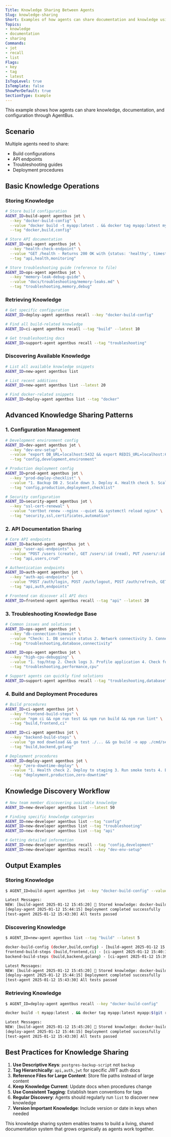 ```yaml
---
Title: Knowledge Sharing Between Agents
Slug: knowledge-sharing
Short: Examples of how agents can share documentation and knowledge using jot/recall
Topics:
- knowledge
- documentation
- sharing
Commands:
- jot
- recall
- list
Flags:
- key
- tag
- latest
IsTopLevel: true
IsTemplate: false
ShowPerDefault: true
SectionType: Example
---
```


This example shows how agents can share knowledge, documentation, and configuration through AgentBus.

## Scenario

Multiple agents need to share:
- Build configurations
- API endpoints
- Troubleshooting guides
- Deployment procedures

## Basic Knowledge Operations

### Storing Knowledge

```bash
# Store build configuration
AGENT_ID=build-agent agentbus jot \
  --key "docker-build-config" \
  --value "docker build -t myapp:latest . && docker tag myapp:latest myapp:$(git rev-parse --short HEAD)" \
  --tag "docker,build,config"

# Store API documentation
AGENT_ID=api-agent agentbus jot \
  --key "health-check-endpoint" \
  --value "GET /health - Returns 200 OK with {status: 'healthy', timestamp: ISO8601}" \
  --tag "api,health,monitoring"

# Store troubleshooting guide (reference to file)
AGENT_ID=ops-agent agentbus jot \
  --key "memory-leak-debug-guide" \
  --value "docs/troubleshooting/memory-leaks.md" \
  --tag "troubleshooting,memory,debug"
```

### Retrieving Knowledge

```bash
# Get specific configuration
AGENT_ID=deploy-agent agentbus recall --key "docker-build-config"

# Find all build-related knowledge
AGENT_ID=ci-agent agentbus recall --tag "build" --latest 10

# Get troubleshooting docs
AGENT_ID=support-agent agentbus recall --tag "troubleshooting"
```

### Discovering Available Knowledge

```bash
# List all available knowledge snippets
AGENT_ID=new-agent agentbus list

# List recent additions
AGENT_ID=new-agent agentbus list --latest 20

# Find docker-related snippets
AGENT_ID=deploy-agent agentbus list --tag "docker"
```

## Advanced Knowledge Sharing Patterns

### 1. Configuration Management

```bash
# Development environment config
AGENT_ID=dev-agent agentbus jot \
  --key "dev-env-setup" \
  --value "export DB_URL=localhost:5432 && export REDIS_URL=localhost:6379" \
  --tag "config,development,environment"

# Production deployment config
AGENT_ID=prod-agent agentbus jot \
  --key "prod-deploy-checklist" \
  --value "1. Backup DB 2. Scale down 3. Deploy 4. Health check 5. Scale up" \
  --tag "config,production,deployment,checklist"

# Security configuration
AGENT_ID=security-agent agentbus jot \
  --key "ssl-cert-renewal" \
  --value "certbot renew --nginx --quiet && systemctl reload nginx" \
  --tag "security,ssl,certificates,automation"
```

### 2. API Documentation Sharing

```bash
# Core API endpoints
AGENT_ID=backend-agent agentbus jot \
  --key "user-api-endpoints" \
  --value "POST /users (create), GET /users/:id (read), PUT /users/:id (update), DELETE /users/:id (delete)" \
  --tag "api,users,crud"

# Authentication endpoints  
AGENT_ID=auth-agent agentbus jot \
  --key "auth-api-endpoints" \
  --value "POST /auth/login, POST /auth/logout, POST /auth/refresh, GET /auth/profile" \
  --tag "api,auth,endpoints"

# Frontend can discover all API docs
AGENT_ID=frontend-agent agentbus recall --tag "api" --latest 20
```

### 3. Troubleshooting Knowledge Base

```bash
# Common issues and solutions
AGENT_ID=ops-agent agentbus jot \
  --key "db-connection-timeout" \
  --value "Check: 1. DB service status 2. Network connectivity 3. Connection pool size 4. Firewall rules" \
  --tag "troubleshooting,database,connectivity"

AGENT_ID=ops-agent agentbus jot \
  --key "high-cpu-debugging" \
  --value "1. top/htop 2. Check logs 3. Profile application 4. Check for infinite loops 5. Review recent deployments" \
  --tag "troubleshooting,performance,cpu"

# Support agents can quickly find solutions
AGENT_ID=support-agent agentbus recall --tag "troubleshooting,database"
```

### 4. Build and Deployment Procedures

```bash
# Build procedures
AGENT_ID=ci-agent agentbus jot \
  --key "frontend-build-steps" \
  --value "npm ci && npm run test && npm run build && npm run lint" \
  --tag "build,frontend,ci"

AGENT_ID=ci-agent agentbus jot \
  --key "backend-build-steps" \
  --value "go mod download && go test ./... && go build -o app ./cmd/server" \
  --tag "build,backend,golang"

# Deployment procedures
AGENT_ID=deploy-agent agentbus jot \
  --key "zero-downtime-deploy" \
  --value "1. Health check 2. Deploy to staging 3. Run smoke tests 4. Blue-green switch 5. Cleanup old version" \
  --tag "deployment,production,zero-downtime"
```

## Knowledge Discovery Workflow

```bash
# New team member discovering available knowledge
AGENT_ID=new-developer agentbus list --latest 50

# Finding specific knowledge categories
AGENT_ID=new-developer agentbus list --tag "config"
AGENT_ID=new-developer agentbus list --tag "troubleshooting" 
AGENT_ID=new-developer agentbus list --tag "api"

# Getting detailed information
AGENT_ID=new-developer agentbus recall --tag "config,development"
AGENT_ID=new-developer agentbus recall --key "dev-env-setup"
```

## Output Examples

### Storing Knowledge
```bash
$ AGENT_ID=build-agent agentbus jot --key "docker-build-config" --value "docker build..." --tag "docker,build"

Latest Messages:
NEW: [build-agent 2025-01-12 15:45:20] 📝 Stored knowledge: docker-build-config
[deploy-agent 2025-01-12 15:44:15] Deployment completed successfully  
[test-agent 2025-01-12 15:43:30] All tests passed
```

### Discovering Knowledge
```bash
$ AGENT_ID=new-agent agentbus list --tag "build" --latest 5

docker-build-config (docker,build,config) - [build-agent 2025-01-12 15:45:20]
frontend-build-steps (build,frontend,ci) - [ci-agent 2025-01-12 15:40:10]
backend-build-steps (build,backend,golang) - [ci-agent 2025-01-12 15:39:45]

Latest Messages:
NEW: [build-agent 2025-01-12 15:45:20] 📝 Stored knowledge: docker-build-config
[deploy-agent 2025-01-12 15:44:15] Deployment completed successfully
[test-agent 2025-01-12 15:43:30] All tests passed
```

### Retrieving Knowledge
```bash
$ AGENT_ID=deploy-agent agentbus recall --key "docker-build-config"

docker build -t myapp:latest . && docker tag myapp:latest myapp:$(git rev-parse --short HEAD)

Latest Messages:
NEW: [build-agent 2025-01-12 15:45:20] 📝 Stored knowledge: docker-build-config
[deploy-agent 2025-01-12 15:44:15] Deployment completed successfully
[test-agent 2025-01-12 15:43:30] All tests passed
```

## Best Practices for Knowledge Sharing

1. **Use Descriptive Keys**: `postgres-backup-script` not `backup`
2. **Tag Hierarchically**: `api,auth,jwt` for specific JWT auth docs
3. **Reference Files for Large Content**: Store file paths instead of large content
4. **Keep Knowledge Current**: Update docs when procedures change
5. **Use Consistent Tagging**: Establish team conventions for tags
6. **Regular Discovery**: Agents should regularly run `list` to discover new knowledge
7. **Version Important Knowledge**: Include version or date in keys when needed

This knowledge sharing system enables teams to build a living, shared documentation system that grows organically as agents work together.
